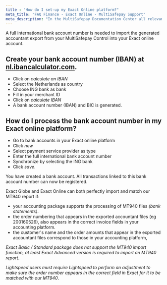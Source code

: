 ```yaml
---
title : "How do I set-up my Exact Online platform?"
meta_title: "FAQ Finance - Exact Online - MultiSafepay Support"
meta_description: "In the MultiSafepay Documentation Center all relevant information regarding our Plugins and API. As well as Support pages for Payment Method, Tools and General Questions. You can also find the contact details of our Support Team and Integration Team."
---
```


A full international bank account number is needed to import the generated accountant export from your MultiSafepay Control into your Exact online account.

## Create your bank account number (IBAN) at [nl.ibancalculator.com](https://nl.ibancalculator.com).

* Click on _calculate an IBAN_
* Select the Netherlands as country
* Choose ING bank as bank
* Fill in your merchant ID
* Click on _calculate IBAN_
* A bank account number (IBAN) and BIC is generated.

## How do I process the bank account number in my Exact online platform?

* Go to bank accounts in your Exact online platform
* Click _new_
* Select payment service provider as type
* Enter the full international bank account number
* Synchronize by selecting the ING bank
* Click _save_.

You have created a bank account. All transactions linked to this bank account number can now be registered.

Exact Globe and Exact Online can both perfectly import and match our MT940 report if:

- your accounting package supports the processing of MT940 files _(bank statements)_.
- the order numbering that appears in the exported accountant files (eg 200160526), also appears in the correct invoice fields in your accounting platform.
- the customer's name and the order amounts that appear in the exported accountant files correspond to those in your accounting platform,

_Exact Basic / Standard package does not support the MT940 import function, at least Exact Advanced version is required to import an MT940 report_.

_Lightspeed users must require Lightspeed to perform an adjustment to make sure the order number appears in the correct field in Exact for it to be matched with our MT940_.
